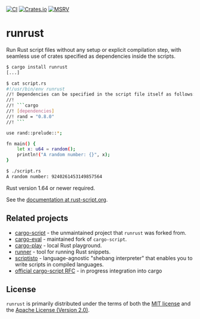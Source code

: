 
[![CI](https://github.com/fornwall/rust-script/workflows/CI/badge.svg)](https://github.com/fornwall/rust-script/actions?query=workflow%3ACI)
[![Crates.io](https://img.shields.io/crates/v/runrust.svg)](https://crates.io/crates/runrust)
[![MSRV](https://img.shields.io/badge/rustc-1.64.0+-ab6000.svg)](https://blog.rust-lang.org/2022/09/22/Rust-1.64.0.html)

# runrust
Run Rust script files without any setup or explicit compilation step, with seamless use of crates specified as dependencies inside the scripts.

```sh
$ cargo install runrust
[...]

$ cat script.rs
#!/usr/bin/env runrust
//! Dependencies can be specified in the script file itself as follows:
//!
//! ```cargo
//! [dependencies]
//! rand = "0.8.0"
//! ```

use rand::prelude::*;

fn main() {
    let x: u64 = random();
    println!("A random number: {}", x);
}

$ ./script.rs
A random number: 9240261453149857564
```

Rust version 1.64 or newer required.

See the [documentation at rust-script.org](https://rust-script.org).

## Related projects
- [cargo-script](https://github.com/DanielKeep/cargo-script) - the unmaintained project that `runrust` was forked from.
- [cargo-eval](https://github.com/reitermarkus/cargo-eval/) - maintained fork of `cargo-script`.
- [cargo-play](https://github.com/fanzeyi/cargo-play) - local Rust playground.
- [runner](https://github.com/stevedonovan/runner/) - tool for running Rust snippets.
- [scriptisto](https://github.com/igor-petruk/scriptisto) - language-agnostic "shebang interpreter" that enables you to write scripts in compiled languages.
- [official cargo-script RFC](https://github.com/rust-lang/cargo/issues/12207) - in progress integration into cargo

## License
`runrust` is primarily distributed under the terms of both the [MIT license](LICENSE-MIT) and the [Apache License (Version 2.0)](LICENSE-APACHE).
